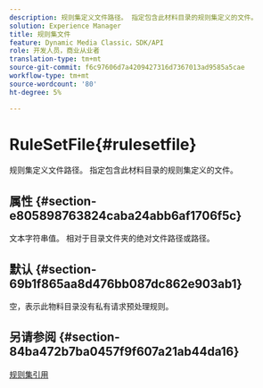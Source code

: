 ```yaml
---
description: 规则集定义文件路径。 指定包含此材料目录的规则集定义的文件。
solution: Experience Manager
title: 规则集文件
feature: Dynamic Media Classic，SDK/API
role: 开发人员，商业从业者
translation-type: tm+mt
source-git-commit: f6c97606d7a4209427316d7367013ad9585a5cae
workflow-type: tm+mt
source-wordcount: '80'
ht-degree: 5%

---
```



# RuleSetFile{#rulesetfile}

规则集定义文件路径。 指定包含此材料目录的规则集定义的文件。

## 属性 {#section-e805898763824caba24abb6af1706f5c}

文本字符串值。 相对于目录文件夹的绝对文件路径或路径。

## 默认 {#section-69b1f865aa8d476bb087dc862e903ab1}

空，表示此物料目录没有私有请求预处理规则。

## 另请参阅 {#section-84ba472b7ba0457f9f607a21ab44da16}

[规则集引用](../../../../../ir-api/material-cat/image-rendering-api-ref/c-ir-material-catalog/c-ir-rule-set-reference/c-ir-rule-set-reference.md#concept-2369f884d9724727aaf436b5b0261dbe)

